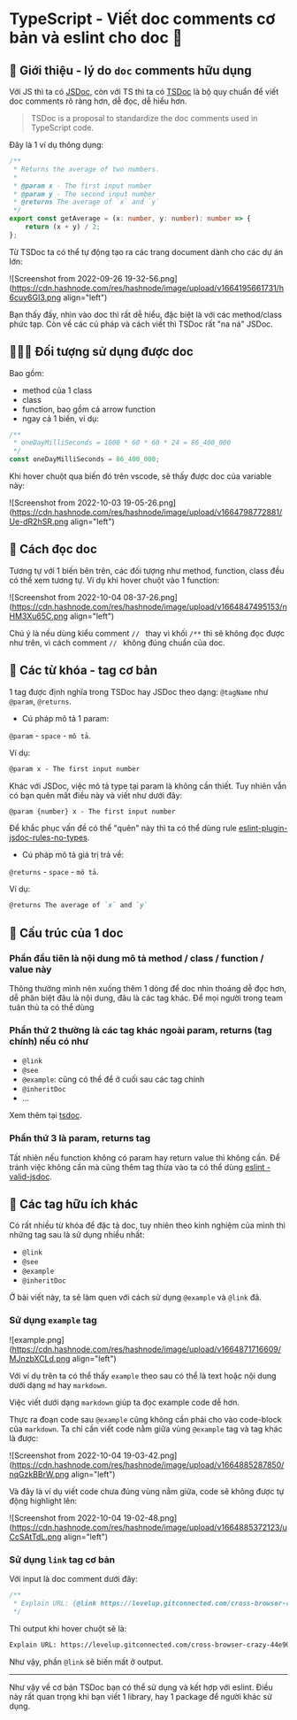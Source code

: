 # TypeScript - Viết doc comments cơ bản và eslint cho doc 📖

## 💁 Giới thiệu - lý do `doc` comments hữu dụng

Với JS thì ta có [JSDoc](https://jsdoc.app/), còn với TS thì ta có [TSDoc](https://tsdoc.org/) là bộ quy chuẩn để viết doc comments rõ ràng hơn, dễ đọc, dễ hiểu hơn.

> TSDoc is a proposal to standardize the doc comments used in TypeScript code.

Đây là 1 ví dụ thông dụng:

```ts
/**
 * Returns the average of two numbers.
 *
 * @param x - The first input number
 * @param y - The second input number
 * @returns The average of `x` and `y`
 */
export const getAverage = (x: number, y: number): number => {
    return (x + y) / 2;
};

```

Từ TSDoc ta có thể tự động tạo ra các trang document dành cho các dự án lớn:

![Screenshot from 2022-09-26 19-32-56.png](https://cdn.hashnode.com/res/hashnode/image/upload/v1664195661731/h6cuy6GI3.png align="left")

Bạn thấy đấy, nhìn vào doc thì rất dễ hiểu, đặc biệt là với các method/class phức tạp. Còn về các cú pháp và cách viết thì TSDoc rất "na ná" JSDoc.

## 🧑‍🤝‍🧑 Đối tượng sử dụng được doc

Bao gồm:

- method của 1 class
- class
- function, bao gồm cả arrow function
- ngay cả 1 biến, ví dụ:

```ts
/**
 * oneDayMilliSeconds = 1000 * 60 * 60 * 24 = 86_400_000
 */
const oneDayMilliSeconds = 86_400_000;
```

Khi hover chuột qua biến đó trên vscode, sẽ thấy được doc của variable này:

![Screenshot from 2022-10-03 19-05-26.png](https://cdn.hashnode.com/res/hashnode/image/upload/v1664798772881/Ue-dR2hSR.png align="left")

## 📖 Cách đọc doc

Tương tự với 1 biến bên trên, các đối tượng như method, function, class đều có thể xem tương tự. Ví dụ khi hover chuột vào 1 function:

![Screenshot from 2022-10-04 08-37-26.png](https://cdn.hashnode.com/res/hashnode/image/upload/v1664847495153/nHM3Xu65C.png align="left")

Chú ý là nếu dùng kiểu comment `// ` thay vì khối `/**` thì sẽ không đọc được như trên, vì cách comment `// ` không đúng chuẩn của doc.

## 🔑 Các từ khóa - tag cơ bản

1 tag được định nghĩa trong TSDoc hay JSDoc theo dạng: `@tagName` như `@param`, `@returns`.

- Cú pháp mô tả 1 param:

`@param` - `space` - `mô tả`. 

Ví dụ:

```md
@param x - The first input number
```

Khác với JSDoc, việc mô tả type tại param là không cần thiết. Tuy nhiên vẫn có bạn quên mất điều này và viết như dưới đây:

```md
@param {number} x - The first input number
```

Để khắc phục vấn đề có thể "quên" này thì ta có thể dùng rule [eslint-plugin-jsdoc-rules-no-types](https://github.com/gajus/eslint-plugin-jsdoc#eslint-plugin-jsdoc-rules-no-types).

- Cú pháp mô tả giá trị trả về:

`@returns` - `space` - `mô tả`.

Ví dụ:

```md
@returns The average of `x` and `y`
```

## 🚧 Cấu trúc của 1 doc

### Phần đầu tiên là nội dung mô tả method / class / function / value này

Thông thường mình nên xuống thêm 1 dòng để doc nhìn thoáng dễ đọc hơn, dễ phân biệt đâu là nội dung, đâu là các tag khác. Để mọi người trong team tuân thủ ta có thể dùng [](https://github.com/gajus/eslint-plugin-jsdoc#eslint-plugin-jsdoc-rules-newline-after-description)

### Phần thứ 2 thường là các tag khác ngoài param, returns (tag chính) nếu có như

- `@link`
- `@see`
- `@example`: cũng có thể để ở cuối sau các tag chính
- `@inheritDoc`
- ...

Xem thêm tại [tsdoc](https://tsdoc.org/).

### Phần thứ 3 là param, returns tag

Tất nhiên nếu function không có param hay return value thì không cần.
Để tránh việc không cần mà cũng thêm tag thừa vào ta có thể dùng [eslint - valid-jsdoc](https://eslint.org/docs/latest/rules/valid-jsdoc).

## 🚩 Các tag hữu ích khác

Có rất nhiều từ khóa để đặc tả doc, tuy nhiên theo kinh nghiệm của mình thì những tag sau là sử dụng nhiều nhất:

- `@link`
- `@see`
- `@example`
- `@inheritDoc`

Ở bài viết này, ta sẽ làm quen với cách sử dụng `@example` và `@link` đã.

### Sử dụng `example` tag

![example.png](https://cdn.hashnode.com/res/hashnode/image/upload/v1664871716609/MJnzbXCLd.png align="left")

Với ví dụ trên ta có thể thấy `example` theo sau có thể là text hoặc nội dung dưới dạng `md` hay `markdown`.

Việc viết dưới dạng `markdown` giúp ta đọc example code dễ hơn.

Thực ra đoạn code sau `@example` cũng không cần phải cho vào code-block của `markdown`.
Ta chỉ cần viết code nằm giữa vùng `@example` tag và tag khác là được:

![Screenshot from 2022-10-04 19-03-42.png](https://cdn.hashnode.com/res/hashnode/image/upload/v1664885287850/nqGzkBBrW.png align="left")

Và đây là ví dụ viết code chưa đúng vùng nằm giữa, code sẽ không được tự động highlight lên:

![Screenshot from 2022-10-04 19-02-48.png](https://cdn.hashnode.com/res/hashnode/image/upload/v1664885372123/uCcSAtTdL.png align="left")

### Sử dụng `link` tag cơ bản

Với input là doc comment dưới đây:

```ts
/**
 * Explain URL: {@link https://levelup.gitconnected.com/cross-browser-crazy-44e90d61b204}
 */
```

Thì output khi hover chuột sẽ là:

```txt
Explain URL: https://levelup.gitconnected.com/cross-browser-crazy-44e90d61b204
```

Như vậy, phần `@link` sẽ biến mất ở output.

---

Như vậy về cơ bản TSDoc bạn có thể sử dụng và kết hợp với eslint.
Điều này rất quan trọng khi bạn viết 1 library, hay 1 package để người khác sử dụng.

